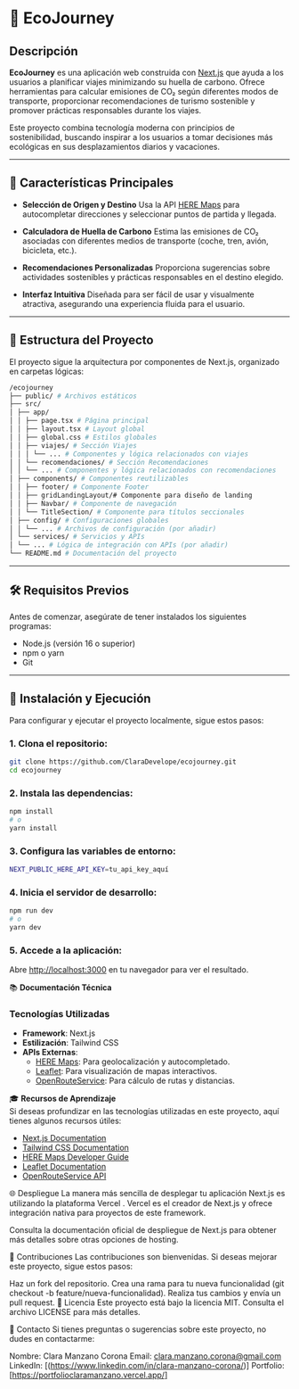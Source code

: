 # 🌱 **EcoJourney**

## Descripción

**EcoJourney** es una aplicación web construida con [Next.js](https://nextjs.org) que ayuda a los usuarios a planificar viajes minimizando su huella de carbono. Ofrece herramientas para calcular emisiones de CO₂ según diferentes modos de transporte, proporcionar recomendaciones de turismo sostenible y promover prácticas responsables durante los viajes.

Este proyecto combina tecnología moderna con principios de sostenibilidad, buscando inspirar a los usuarios a tomar decisiones más ecológicas en sus desplazamientos diarios y vacaciones.

---

## 🚀 Características Principales

- **Selección de Origen y Destino**
  Usa la API [HERE Maps](https://developer.here.com/) para autocompletar direcciones y seleccionar puntos de partida y llegada.

- **Calculadora de Huella de Carbono**
  Estima las emisiones de CO₂ asociadas con diferentes medios de transporte (coche, tren, avión, bicicleta, etc.).

- **Recomendaciones Personalizadas**
  Proporciona sugerencias sobre actividades sostenibles y prácticas responsables en el destino elegido.

- **Interfaz Intuitiva**
  Diseñada para ser fácil de usar y visualmente atractiva, asegurando una experiencia fluida para el usuario.

---

## 📂 Estructura del Proyecto

El proyecto sigue la arquitectura por componentes de Next.js, organizado en carpetas lógicas:

```bash
/ecojourney
├── public/ # Archivos estáticos
├── src/
│ ├── app/
│ │ ├── page.tsx # Página principal
│ │ ├── layout.tsx # Layout global
│ │ ├── global.css # Estilos globales
│ │ ├── viajes/ # Sección Viajes
│ │ │ └── ... # Componentes y lógica relacionados con viajes
│ │ └── recomendaciones/ # Sección Recomendaciones
│ │ └── ... # Componentes y lógica relacionados con recomendaciones
│ ├── components/ # Componentes reutilizables
│ │ ├── footer/ # Componente Footer
│ │ ├── gridLandingLayout/# Componente para diseño de landing
│ │ ├── Navbar/ # Componente de navegación
│ │ └── TitleSection/ # Componente para títulos seccionales
│ ├── config/ # Configuraciones globales
│ │ └── ... # Archivos de configuración (por añadir)
│ └── services/ # Servicios y APIs
│ └── ... # Lógica de integración con APIs (por añadir)
└── README.md # Documentación del proyecto
```

---

## 🛠 Requisitos Previos

Antes de comenzar, asegúrate de tener instalados los siguientes programas:

- Node.js (versión 16 o superior)
- npm o yarn
- Git

---

## 🚀 Instalación y Ejecución

Para configurar y ejecutar el proyecto localmente, sigue estos pasos:

### 1. Clona el repositorio:

```bash
git clone https://github.com/ClaraDevelope/ecojourney.git
cd ecojourney
```

### 2. Instala las dependencias:

```bash
npm install
# o
yarn install
```

### 3. Configura las variables de entorno:

```bash
NEXT_PUBLIC_HERE_API_KEY=tu_api_key_aquí
```

### 4. Inicia el servidor de desarrollo:

```bash
npm run dev
# o
yarn dev
```

### 5. Accede a la aplicación:

Abre [http://localhost:3000](http://localhost:3000) en tu navegador para ver el resultado.

📚 **Documentación Técnica**

### Tecnologías Utilizadas

- **Framework**: Next.js
- **Estilización**: Tailwind CSS
- **APIs Externas**:
  - [HERE Maps](https://www.here.com/docs/): Para geolocalización y autocompletado.
  - [Leaflet](https://leafletjs.com/reference.html): Para visualización de mapas interactivos.
  - [OpenRouteService](https://openrouteservice.org/sign-up/): Para cálculo de rutas y distancias.

🎓 **Recursos de Aprendizaje**  
Si deseas profundizar en las tecnologías utilizadas en este proyecto, aquí tienes algunos recursos útiles:

- [Next.js Documentation](https://nextjs.org/docs)
- [Tailwind CSS Documentation](https://tailwindcss.com/docs)
- [HERE Maps Developer Guide](https://www.here.com/docs/)
- [Leaflet Documentation](https://leafletjs.com/reference.html)
- [OpenRouteService API](https://openrouteservice.org/sign-up/)

🌐 Despliegue
La manera más sencilla de desplegar tu aplicación Next.js es utilizando la plataforma Vercel . Vercel es el creador de Next.js y ofrece integración nativa para proyectos de este framework.

Consulta la documentación oficial de despliegue de Next.js para obtener más detalles sobre otras opciones de hosting.

🤝 Contribuciones
Las contribuciones son bienvenidas. Si deseas mejorar este proyecto, sigue estos pasos:

Haz un fork del repositorio.
Crea una rama para tu nueva funcionalidad (git checkout -b feature/nueva-funcionalidad).
Realiza tus cambios y envía un pull request.
📜 Licencia
Este proyecto está bajo la licencia MIT. Consulta el archivo LICENSE para más detalles.

📩 Contacto
Si tienes preguntas o sugerencias sobre este proyecto, no dudes en contactarme:

Nombre: Clara Manzano Corona
Email: clara.manzano.corona@gmail.com
LinkedIn: [(https://www.linkedin.com/in/clara-manzano-corona/)]
Portfolio: [https://portfolioclaramanzano.vercel.app/]
